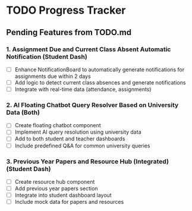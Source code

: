 # TODO Progress Tracker

## Pending Features from TODO.md

### 1. Assignment Due and Current Class Absent Automatic Notification (Student Dash)

- [ ] Enhance NotificationBoard to automatically generate notifications for assignments due within 2 days
- [ ] Add logic to detect current class absences and generate notifications
- [ ] Integrate with real-time data (attendance, assignments)

### 2. AI Floating Chatbot Query Resolver Based on University Data (Both)

- [ ] Create floating chatbot component
- [ ] Implement AI query resolution using university data
- [ ] Add to both student and teacher dashboards
- [ ] Include predefined Q&A for common university queries

### 3. Previous Year Papers and Resource Hub (Integrated) (Student Dash)

- [ ] Create resource hub component
- [ ] Add previous year papers section
- [ ] Integrate into student dashboard layout
- [ ] Include mock data for papers and resources
